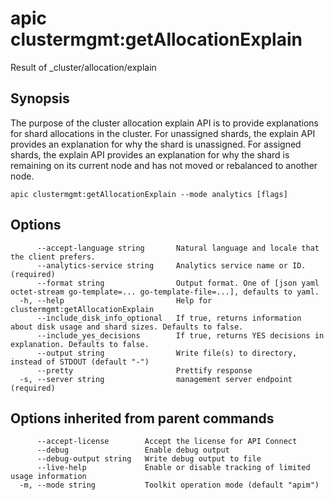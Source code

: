 # apic clustermgmt:getAllocationExplain

Result of _cluster/allocation/explain

## Synopsis

The purpose of the cluster allocation explain API is to provide explanations for shard allocations in the cluster. For unassigned shards, the explain API provides an explanation for why the shard is unassigned.  For assigned shards, the explain API provides an explanation for why the shard is remaining on its current node and has not moved or rebalanced to another node.

```
apic clustermgmt:getAllocationExplain --mode analytics [flags]
```

## Options

```
      --accept-language string       Natural language and locale that the client prefers.
      --analytics-service string     Analytics service name or ID. (required)
      --format string                Output format. One of [json yaml octet-stream go-template=... go-template-file=...], defaults to yaml.
  -h, --help                         Help for clustermgmt:getAllocationExplain
      --include_disk_info_optional   If true, returns information about disk usage and shard sizes. Defaults to false.
      --include_yes_decisions        If true, returns YES decisions in explanation. Defaults to false.
      --output string                Write file(s) to directory, instead of STDOUT (default "-")
      --pretty                       Prettify response
  -s, --server string                management server endpoint (required)
```

## Options inherited from parent commands

```
      --accept-license        Accept the license for API Connect
      --debug                 Enable debug output
      --debug-output string   Write debug output to file
      --live-help             Enable or disable tracking of limited usage information
  -m, --mode string           Toolkit operation mode (default "apim")
```
